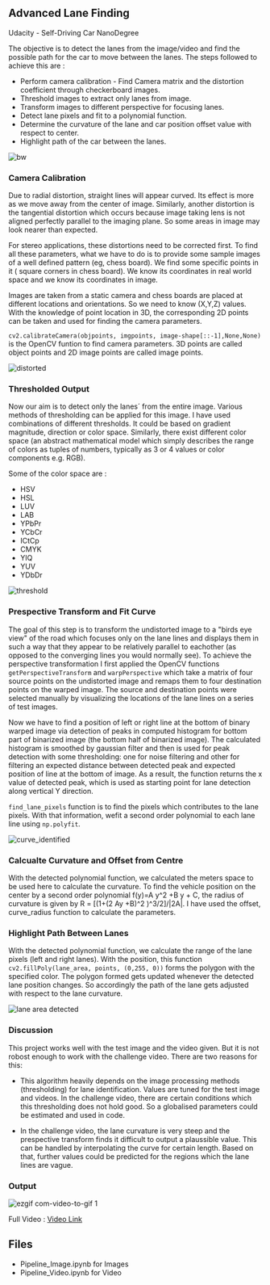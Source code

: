 ## Advanced Lane Finding
Udacity - Self-Driving Car NanoDegree

The objective is to detect the lanes from the image/video and find the possible path for the car to move between the lanes. The steps followed to achieve this are :

* Perform camera calibration - Find Camera matrix and the distortion coefficient through checkerboard images.
* Threshold images to extract only lanes from image.
* Transform images to different perspective for focusing lanes.
* Detect lane pixels and fit to a polynomial function.
* Determine the curvature of the lane and car position offset value with respect to center.
* Highlight path of the car between the lanes.

![bw](https://user-images.githubusercontent.com/37708330/53917991-200bd900-4066-11e9-81cd-692177d466dd.png)

### Camera Calibration

Due to radial distortion, straight lines will appear curved. Its effect is more as we move away from the center of image. Similarly, another distortion is the tangential distortion which occurs because image taking lens is not aligned perfectly parallel to the imaging plane. So some areas in image may look nearer than expected.

For stereo applications, these distortions need to be corrected first. To find all these parameters, what we have to do is to provide some sample images of a well defined pattern (eg, chess board). We find some specific points in it ( square corners in chess board). We know its coordinates in real world space and we know its coordinates in image. 

Images are taken from a static camera and chess boards are placed at different locations and orientations. So we need to know (X,Y,Z) values. With the knowledge of point location in 3D, the corresponding 2D points can be taken and used for finding the camera parameters. 

 `cv2.calibrateCamera(objpoints, imgpoints, image-shape[::-1],None,None)` is the OpenCV funtion to find camera parameters. 3D points are called object points and 2D image points are called image points.
 
 ![distorted](https://user-images.githubusercontent.com/37708330/46498569-13b4f300-c81e-11e8-9d8c-4ea37ac46448.png)

### Thresholded Output

Now our aim is to detect only the lanes´ from the entire image. Various methods of thresholding can be applied for this image. I have used combinations of different thresholds. It could be based on gradient magnitude, direction or color space. Similarly, there exist different color space (an abstract mathematical model which simply describes the range of colors as tuples of numbers, typically as 3 or 4 values or color components e.g. RGB). 

Some of the color space are :
 * HSV 
 * HSL
 * LUV
 * LAB
 * YPbPr 
 * YCbCr
 * ICtCp
 * CMYK
 * YIQ
 * YUV
 * YDbDr
 
![threshold](https://user-images.githubusercontent.com/37708330/46498313-5f1ad180-c81d-11e8-83bd-a95794e3bf08.png)

### Prespective Transform and Fit Curve

The goal of this step is to transform the undistorted image to a "birds eye view" of the road which focuses only on the lane lines and displays them in such a way that they appear to be relatively parallel to eachother (as opposed to the converging lines you would normally see). To achieve the perspective transformation I first applied the OpenCV functions `getPerspectiveTransform` and `warpPerspective` which take a matrix of four source points on the undistorted image and remaps them to four destination points on the warped image. The source and destination points were selected manually by visualizing the locations of the lane lines on a series of test images.

Now we have to find a position of left or right line at the bottom of binary warped image via detection of peaks in computed histogram for bottom part of binarized image (the bottom half of binarized image). The calculated histogram is smoothed by gaussian filter and then is used for peak detection with some thresholding: one for noise filtering and other for filtering an expected distance between detected peak and expected position of line at the bottom of image. As a result, the function returns the x value of detected peak, which is used as starting point for lane detection along vertical Y direction.

`find_lane_pixels` function is to find the pixels which contributes to the lane pixels. With that information, wefit a second order polynomial to each lane line using `np.polyfit`.

![curve_identified](https://user-images.githubusercontent.com/37708330/46499622-e0279800-c820-11e8-9762-42bf332e5bfd.png)

### Calcualte Curvature and Offset from Centre

With the detected polynomial function, we calculated the meters space to be used here to calculate the curvature. To find the vehicle position on the center by a second order polynomial f(y)=A y^2 +B y + C, the radius of curvature is given by R = [(1+(2 Ay +B)^2 )^3/2]/|2A|. I have used the offset, curve_radius function to calculate the parameters.

### Highlight Path Between Lanes

With the detected polynomial function, we calculate the range of the lane pixels (left and right lanes). With the position,  this function `cv2.fillPoly(lane_area, points, (0,255, 0))` forms the polygon with the specified color. The polygon formed gets updated whenever the detected lane position changes. So accordingly the path of the lane gets adjusted with respect to the lane curvature. 

![lane area detected](https://user-images.githubusercontent.com/37708330/46499619-df8f0180-c820-11e8-9c78-a963ce45e709.png)

### Discussion

This project works well with the test image and the video given. But it is not robost enough to work with the challenge video. There are two reasons for this:

* This algorithm heavily depends on the image processing methods (thresholding) for lane identification. Values are tuned for the test image and videos. In the challenge video, there are certain conditions which this thresholding does not hold good. So a globalised parameters could be estimated and used in code.

* In the challenge video, the lane curvature is very steep and the prespective transform finds it difficult to output a plaussible value. This can be handled by interpolating the curve for certain length. Based on that, further values could be predicted for the regions which the lane lines are vague.
 
 ### Output

![ezgif com-video-to-gif 1](https://user-images.githubusercontent.com/37708330/46537145-d6e60c00-c8b0-11e8-8e56-95864f0eb998.gif)

Full Video : [Video Link](https://youtu.be/oyZ-jrVh1gE)

## Files

* Pipeline_Image.ipynb for Images
* Pipeline_Video.ipynb for Video
